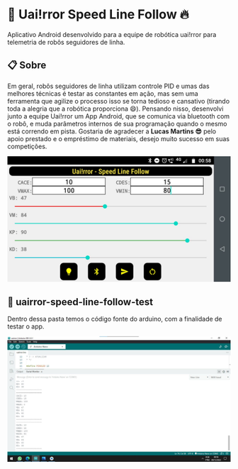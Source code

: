 # 🤖 Uai!rror Speed Line Follow 🔥
Aplicativo Android desenvolvido para a equipe de robótica uai!rror para telemetria de robôs seguidores de linha.

## 📋 Sobre
Em geral, robôs seguidores de linha utilizam controle PID e umas das melhores técnicas é testar as constantes em ação, mas sem uma ferramenta que agilize o processo isso se torna tedioso e cansativo (tirando toda a alegria que a robótica proporciona 😄). Pensando nisso, desenvolvi junto a equipe Uai!rror um App Android, que se comunica via bluetooth com o robô, e muda parâmetros internos de sua programação quando o mesmo está correndo em pista. Gostaria de agradecer a <b>Lucas Martins 😎</b> pelo apoio prestado e o empréstimo de materiais, desejo muito sucesso em suas competições.

<img src="img/img2.jpg"/>

## 📁 uairror-speed-line-follow-test
Dentro dessa pasta temos o código fonte do arduino, com a finalidade de testar o app.

<img src="img/img1.jpg"/>
